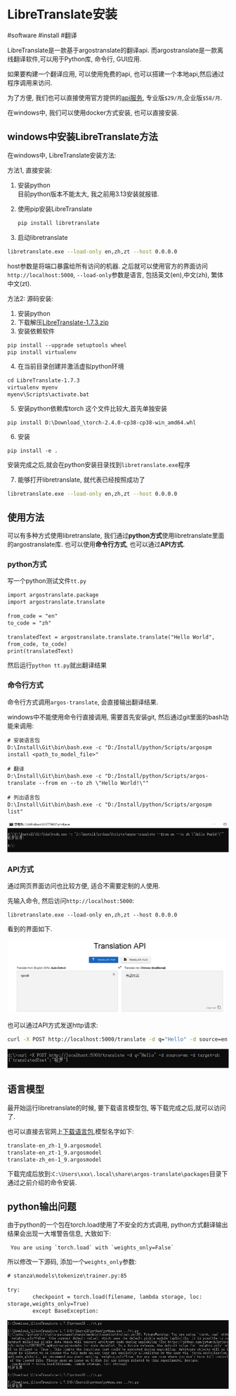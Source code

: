 # LibreTranslate安装

#software #install #翻译



LibreTranslate是一款基于argostranslate的翻译api. 而argostranslate是一款离线翻译软件,可以用于Python库, 命令行, GUI应用. 

如果要构建一个翻译应用, 可以使用免费的api, 也可以搭建一个本地api,然后通过程序调用来访问.

为了方便, 我们也可以直接使用官方提供的[api服务](https://portal.libretranslate.com/), 专业版`$29/月`,企业版`$58/月`.

在windows中, 我们可以使用docker方式安装, 也可以直接安装. 



## windows中安装LibreTranslate方法

在windows中, LibreTranslate安装方法:

方法1, 直接安装:

1. 安装python  
   目前python版本不能太大, 我之前用3.13安装就报错.

2. 使用pip安装LibreTranslate  

   ```sh
   pip install libretranslate
   ```

3. 启动libretranslate

```sh
libretranslate.exe --load-only en,zh,zt --host 0.0.0.0
```

host参数是将端口暴露给所有访问的机器. 之后就可以使用官方的界面访问`http://localhost:5000`, `--load-only`参数是语言, 包括英文(en),中文(zh), 繁体中文(zt). 



方法2: 源码安装:  

1. 安装python
2. 下载解压[LibreTranslate-1.7.3.zip](https://github.com/LibreTranslate/LibreTranslate/archive/refs/tags/v1.7.3.zip)
3. 安装依赖软件

```
pip install --upgrade setuptools wheel
pip install virtualenv
```

4. 在当前目录创建并激活虚拟python环境

```
cd LibreTranslate-1.7.3
virtualenv myenv
myenv\Scripts\activate.bat 
```

5. 安装python依赖库torch
   这个文件比较大,首先单独安装

```
pip install D:\Download_\torch-2.4.0-cp38-cp38-win_amd64.whl
```

6. 安装

```
pip install -e .
```

安装完成之后,就会在python安装目录找到`libretranslate.exe`程序

7. 能够打开libretranslate, 就代表已经按照成功了

```sh
libretranslate.exe --load-only en,zh,zt --host 0.0.0.0
```



## 使用方法

可以有多种方式使用libretranslate, 我们通过**python方式**使用libretranslate里面的argostranslate库. 也可以使用**命令行方式**, 也可以通过**API方式**. 



### python方式

写一个python测试文件`tt.py`

```
import argostranslate.package
import argostranslate.translate

from_code = "en"
to_code = "zh"

translatedText = argostranslate.translate.translate("Hello World", from_code, to_code)
print(translatedText)
```

然后运行`python tt.py`就出翻译结果

### 命令行方式

命令行方式调用`argos-translate`, 会直接输出翻译结果.

windows中不能使用命令行直接调用, 需要首先安装git, 然后通过git里面的bash功能来调用:

```
# 安装语言包
D:\Install\Git\bin\bash.exe -c "D:/Install/python/Scripts/argospm install <path_to_model_file>"

# 翻译
D:\Install\Git\bin\bash.exe -c "D:/Install/python/Scripts/argos-translate --from en --to zh \"Hello World!\""

# 列出语言包
D:\Install\Git\bin\bash.exe -c "D:/Install/python/Scripts/argospm list"
```

![](argotranslate安装-cmd调用.png)



### API方式

通过网页界面访问也比较方便, 适合不需要定制的人使用.

先输入命令, 然后访问`http://localhost:5000`:

```
libretranslate.exe --load-only en,zh,zt --host 0.0.0.0
```

看到的界面如下.

![](argotranslate安装-interface.png)

也可以通过API方式发送http请求:

```sh
curl -X POST http://localhost:5000/translate -d q="Hello" -d source=en -d target=zh
```

![](argotranslate安装-api_use.png)



## 语言模型



最开始运行libretranslate的时候, 要下载语言模型包, 等下载完成之后,就可以访问了.

也可以直接去官网上[下载语言包](https://www.argosopentech.com/argospm/index/),模型名字如下:

```
translate-en_zh-1_9.argosmodel
translate-en_zt-1_9.argosmodel
translate-zh_en-1_9.argosmodel
```

下载完成后放到:`C:\Users\xxx\.local\share\argos-translate\packages`目录下通过之前介绍的命令安装.



## python输出问题

由于python的一个包在torch.load使用了不安全的方式调用, python方式翻译输出结果会出现一大堆警告信息, 大致如下:

```
 You are using `torch.load` with `weights_only=False`
```

所以修改一下源码, 添加一个`weights_only`参数:

```
# stanza\models\tokenize\trainer.py:85

try:
        checkpoint = torch.load(filename, lambda storage, loc: storage,weights_only=True)
        except BaseException:

```

![](argotranslate安装-改src.png)





